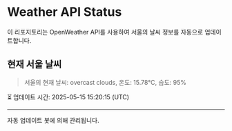 
# Weather API Status

이 리포지토리는 OpenWeather API를 사용하여 서울의 날씨 정보를 자동으로 업데이트합니다.

## 현재 서울 날씨
> 서울의 현재 날씨: overcast clouds, 온도: 15.78°C, 습도: 95%

⏳ 업데이트 시간: 2025-05-15 15:20:15 (UTC)

---
자동 업데이트 봇에 의해 관리됩니다.
